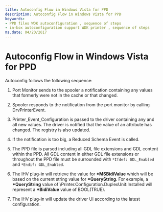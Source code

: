 ```yaml
---
title: Autoconfig Flow in Windows Vista for PPD
description: Autoconfig Flow in Windows Vista for PPD
keywords:
- PPD files WDK autoconfiguration , sequence of steps
- in-box autoconfiguration support WDK printer , sequence of steps
ms.date: 04/20/2017
---
```


# Autoconfig Flow in Windows Vista for PPD


Autoconfig follows the following sequence:

1.  Port Monitor sends to the spooler a notification containing any values that formerly were not in the cache or that changed.

2.  Spooler responds to the notification from the port monitor by calling DrvPrinterEvent.

3.  Printer\_Event\_Configuration is passed to the driver containing any and all new values. The driver is notified that the value of an attribute has changed. The registry is also updated.

4.  If the notification is too big, a Reduced Schema Event is called.

5.  The PPD file is parsed including all GDL file extensions and GDL content within the PPD. All GDL content in either GDL file extensions or throughout the PPD file must be surrounded with `*Ifdef: GDL_Enabled` and `*Endif: GDL_Enabled`.

6.  The IHV plug-in will retrieve the value for **\*MSBidiValue** which will be based on the current string value for **\*QueryString**. For example, a **\*QueryString** value of \\Printer.Configuration.DuplexUnit:Installed will represent a **\*BidiValue** value of BOOL(TRUE).

7.  The IHV plug-in will update the driver UI according to the latest configuration.

 

 




